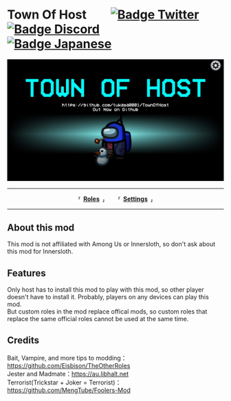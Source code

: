 # Town Of Host  [![Badge Twitter]][Twitter][![Badge Discord]][Discord]  [![Badge Japanese]][Japanese]

![Thumbnail]

---

<div align = center>

**⸢ [Roles] ⸥**  
**⸢ [Settings] ⸥**

</div>

---

## About this mod

This mod is not affiliated with Among Us or Innersloth, so don't ask about this mod for Innersloth.<br>

## Features

Only host has to install this mod to play with this mod, so other player doesn't have to install it. Probably, players on any devices can play this mod.<br>
But custom roles in the mod replace offical mods, so custom roles that replace the same official roles cannot be used at the same time.<br>


## Credits 

Bait, Vampire, and more tips to modding：https://github.com/Eisbison/TheOtherRoles<br>
Jester and Madmate：https://au.libhalt.net<br>
Terrorist(Trickstar + Joker = Terrorist)：https://github.com/MengTube/Foolers-Mod<br>


<!----------------------------------------------------------------------------->

[Badge Japanese]: https://img.shields.io/badge/日本語-E4405F?style=for-the-badge
[Badge Twitter]: https://img.shields.io/badge/Twitter-1DA1F2?style=for-the-badge&logo=twitter&logoColor=white
[Badge Discord]: https://img.shields.io/badge/Discord-7289DA?style=for-the-badge&logo=discord&logoColor=white

[Twitter]: https://twitter.com/XenonBottle
[Discord]: https://discord.gg/Et9RbMs6Y6

[Thumbnail]: ../../Resources/Thumbnail.jpg
[Japanese]: ../../README.md

[Settings]: Settings.md
[Roles]: Roles.md
